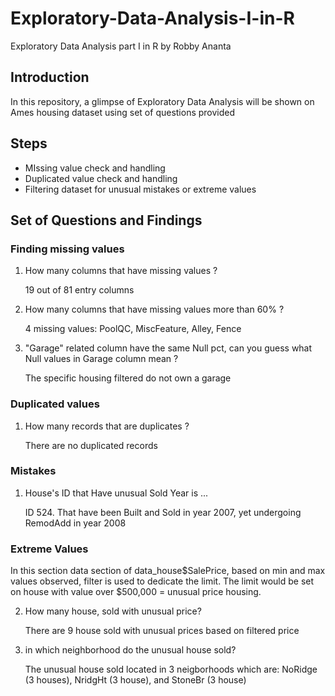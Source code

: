 # Exploratory-Data-Analysis-I-in-R
Exploratory Data Analysis part I in R by Robby Ananta

## Introduction
In this repository, a glimpse of Exploratory Data Analysis will be shown on Ames housing dataset using set of questions provided

## Steps
- MIssing value check and handling
- Duplicated value check and handling
- Filtering dataset for unusual mistakes or extreme values

## Set of Questions and Findings
### Finding missing values
1.  How many columns that have missing values ?
    
    19 out of 81 entry columns
    
2.  How many columns that have missing values more than 60% ?

    4 missing values: PoolQC, MiscFeature, Alley, Fence

3.  "Garage" related column have the same Null pct, can you guess what Null values in Garage column mean ?

    The specific housing filtered do not own a garage

### Duplicated values
1.  How many records that are duplicates ?

    There are no duplicated records

### Mistakes
1.  House's ID that Have unusual Sold Year is ...

    ID 524. That have been Built and Sold in year 2007, yet undergoing RemodAdd in year 2008

### Extreme Values

 In this section data section of data_house$SalePrice, based on min and max values observed, filter is used to dedicate the limit.
The limit would be set on house with value over $500,000 = unusual price housing.
    
2.  How many house, sold with unusual price?

    There are 9 house sold with unusual prices based on filtered price

3.  in which neighborhood do the unusual house sold?

    The unusual house sold located in 3 neigborhoods which are: NoRidge (3 houses), NridgHt (3 house), and StoneBr (3 house)
